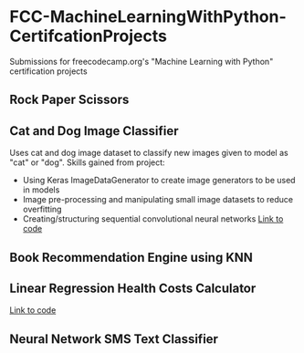 # FCC-MachineLearningWithPython-CertifcationProjects
Submissions for freecodecamp.org's "Machine Learning with Python" certification projects

## Rock Paper Scissors
## Cat and Dog Image Classifier
Uses cat and dog image dataset to classify new images given to model as "cat" or "dog".
Skills gained from project:
- Using Keras ImageDataGenerator to create image generators to be used in models
- Image pre-processing and manipulating small image datasets to reduce overfitting
- Creating/structuring sequential convolutional neural networks
[Link to code](https://github.com/clhilgert/FCC-MachineLearningWithPython-CertifcationProjects/blob/main/fcc_cat_dog_clhilgert.ipynb)
## Book Recommendation Engine using KNN
## Linear Regression Health Costs Calculator
[Link to code](https://github.com/clhilgert/FCC-MachineLearningWithPython-CertifcationProjects/blob/main/fcc_predict_health_costs_with_regression_clhilgert.ipynb)
## Neural Network SMS Text Classifier
